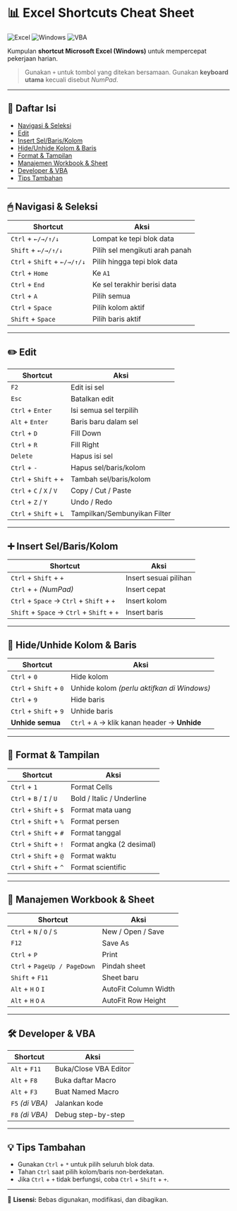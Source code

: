 # 📊 Excel Shortcuts Cheat Sheet

![Excel](https://img.shields.io/badge/Microsoft%20Excel-217346?style=for-the-badge&logo=microsoft-excel&logoColor=white)
![Windows](https://img.shields.io/badge/Windows-0078D6?style=for-the-badge&logo=windows&logoColor=white)
![VBA](https://img.shields.io/badge/VBA-1E4D92?style=for-the-badge&logo=microsoft&logoColor=white)

Kumpulan **shortcut Microsoft Excel (Windows)** untuk mempercepat pekerjaan harian.  
> Gunakan `+` untuk tombol yang ditekan bersamaan. Gunakan **keyboard utama** kecuali disebut *NumPad*.

---

## 📌 Daftar Isi
- [Navigasi & Seleksi](#navigasi--seleksi)
- [Edit](#edit)
- [Insert Sel/Baris/Kolom](#insert-selbariskolom)
- [Hide/Unhide Kolom & Baris](#hideunhide-kolom--baris)
- [Format & Tampilan](#format--tampilan)
- [Manajemen Workbook & Sheet](#manajemen-workbook--sheet)
- [Developer & VBA](#developer--vba)
- [Tips Tambahan](#tips-tambahan)

---

## 🖱 Navigasi & Seleksi
| Shortcut | Aksi |
|---|---|
| `Ctrl` + `←/→/↑/↓` | Lompat ke tepi blok data |
| `Shift` + `←/→/↑/↓` | Pilih sel mengikuti arah panah |
| `Ctrl` + `Shift` + `←/→/↑/↓` | Pilih hingga tepi blok data |
| `Ctrl` + `Home` | Ke `A1` |
| `Ctrl` + `End` | Ke sel terakhir berisi data |
| `Ctrl` + `A` | Pilih semua |
| `Ctrl` + `Space` | Pilih kolom aktif |
| `Shift` + `Space` | Pilih baris aktif |

---

## ✏️ Edit
| Shortcut | Aksi |
|---|---|
| `F2` | Edit isi sel |
| `Esc` | Batalkan edit |
| `Ctrl` + `Enter` | Isi semua sel terpilih |
| `Alt` + `Enter` | Baris baru dalam sel |
| `Ctrl` + `D` | Fill Down |
| `Ctrl` + `R` | Fill Right |
| `Delete` | Hapus isi sel |
| `Ctrl` + `-` | Hapus sel/baris/kolom |
| `Ctrl` + `Shift` + `+` | Tambah sel/baris/kolom |
| `Ctrl` + `C` / `X` / `V` | Copy / Cut / Paste |
| `Ctrl` + `Z` / `Y` | Undo / Redo |
| `Ctrl` + `Shift` + `L` | Tampilkan/Sembunyikan Filter |

---

## ➕ Insert Sel/Baris/Kolom
| Shortcut | Aksi |
|---|---|
| `Ctrl` + `Shift` + `+` | Insert sesuai pilihan |
| `Ctrl` + `+` *(NumPad)* | Insert cepat |
| `Ctrl` + `Space` → `Ctrl` + `Shift` + `+` | Insert kolom |
| `Shift` + `Space` → `Ctrl` + `Shift` + `+` | Insert baris |

---

## 👀 Hide/Unhide Kolom & Baris
| Shortcut | Aksi |
|---|---|
| `Ctrl` + `0` | Hide kolom |
| `Ctrl` + `Shift` + `0` | Unhide kolom *(perlu aktifkan di Windows)* |
| `Ctrl` + `9` | Hide baris |
| `Ctrl` + `Shift` + `9` | Unhide baris |
| **Unhide semua** | `Ctrl` + `A` → klik kanan header → **Unhide** |

---

## 🎨 Format & Tampilan
| Shortcut | Aksi |
|---|---|
| `Ctrl` + `1` | Format Cells |
| `Ctrl` + `B` / `I` / `U` | Bold / Italic / Underline |
| `Ctrl` + `Shift` + `$` | Format mata uang |
| `Ctrl` + `Shift` + `%` | Format persen |
| `Ctrl` + `Shift` + `#` | Format tanggal |
| `Ctrl` + `Shift` + `!` | Format angka (2 desimal) |
| `Ctrl` + `Shift` + `@` | Format waktu |
| `Ctrl` + `Shift` + `^` | Format scientific |

---

## 📂 Manajemen Workbook & Sheet
| Shortcut | Aksi |
|---|---|
| `Ctrl` + `N` / `O` / `S` | New / Open / Save |
| `F12` | Save As |
| `Ctrl` + `P` | Print |
| `Ctrl` + `PageUp / PageDown` | Pindah sheet |
| `Shift` + `F11` | Sheet baru |
| `Alt` + `H` `O` `I` | AutoFit Column Width |
| `Alt` + `H` `O` `A` | AutoFit Row Height |

---

## 🛠 Developer & VBA
| Shortcut | Aksi |
|---|---|
| `Alt` + `F11` | Buka/Close VBA Editor |
| `Alt` + `F8` | Buka daftar Macro |
| `Alt` + `F3` | Buat Named Macro |
| `F5` *(di VBA)* | Jalankan kode |
| `F8` *(di VBA)* | Debug step-by-step |

---

## 💡 Tips Tambahan
- Gunakan `Ctrl` + `*` untuk pilih seluruh blok data.
- Tahan `Ctrl` saat pilih kolom/baris non-berdekatan.
- Jika `Ctrl` + `+` tidak berfungsi, coba `Ctrl` + `Shift` + `+`.

---

📄 **Lisensi:** Bebas digunakan, modifikasi, dan dibagikan.
